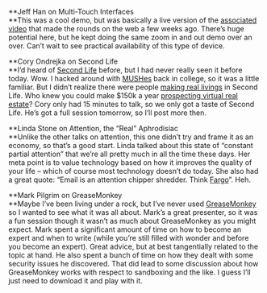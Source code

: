 **Jeff Han on Multi-Touch Interfaces\
**This was a cool demo, but was basically a live version of the
[associated video](http://mrl.nyu.edu/~jhan/ftirtouch/) that made the
rounds on the web a few weeks ago. There’s huge potential here, but he
kept doing the same zoom in and out demo over an over. Can’t wait to see
practical availability of this type of device.

**Cory Ondrejka on Second Life\
**I’d heard of [Second Life](http://secondlife.com) before, but I had
never really seen it before today. Wow. I hacked around with
[MUSHes](http://en.wikipedia.org/wiki/MUSH) back in college, so it was a
little familiar. But I didn’t realize there were people [making real
livings](http://www.wired.com/news/technology/0,70153-0.html) in Second
Life. Who knew you could make \$150k a year [prospecting virtual real
estate](http://www.anshechung.com/)? Cory only had 15 minutes to talk,
so we only got a taste of Second Life. He’s got a full session tomorrow,
so I’ll post more then.

**Linda Stone on Attention, the “Real” Aphrodisiac\
**Unlike the other talks on attention, this one didn’t try and frame it
as an economy, so that’s a good start. Linda talked about this state of
“constant partial attention” that we’re all pretty much in all the time
these days. Her meta point is to value technology based on how it
improves the quality of your life – which of course most technology
doesn’t do today. She also had a great quote: “Email is an attention
chipper shredder. Think [Fargo](http://www.imdb.com/title/tt0116282/)”.
Heh.

**Mark Pilgrim on GreaseMonkey\
**Maybe I’ve been living under a rock, but I’ve never used
[GreaseMonkey](http://greasemonkey.mozdev.org) so I wanted to see what
it was all about. Mark’s a great presenter, so it was a fun session
though it wasn’t as much about GreaseMonkey as you might expect. Mark
spent a significant amount of time on how to become an expert and when
to write (while you’re still filled with wonder and before you become an
expert). Great advice, but at best tangentially related to the topic at
hand. He also spent a bunch of time on how they dealt with some security
issues he discovered. That did lead to some discussion about how
GreaseMonkey works with respect to sandboxing and the like. I guess I’ll
just need to download it and play with it.
